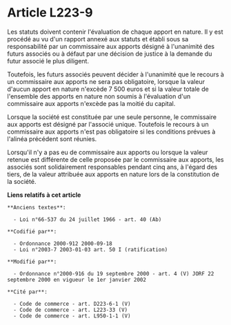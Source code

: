 # Article L223-9

Les statuts doivent contenir l'évaluation de chaque apport en nature. Il y est procédé au vu d'un rapport annexé aux statuts
et établi sous sa responsabilité par un commissaire aux apports désigné à l'unanimité des futurs associés ou à défaut par une
décision de justice à la demande du futur associé le plus diligent.

Toutefois, les futurs associés peuvent décider à l'unanimité que le recours à un commissaire aux apports ne sera pas
obligatoire, lorsque la valeur d'aucun apport en nature n'excède 7 500 euros et si la valeur totale de l'ensemble des apports
en nature non soumis à l'évaluation d'un commissaire aux apports n'excède pas la moitié du capital.

Lorsque la société est constituée par une seule personne, le commissaire aux apports est désigné par l'associé unique.
Toutefois le recours à un commissaire aux apports n'est pas obligatoire si les conditions prévues à l'alinéa précédent sont
réunies.

Lorsqu'il n'y a pas eu de commissaire aux apports ou lorsque la valeur retenue est différente de celle proposée par le
commissaire aux apports, les associés sont solidairement responsables pendant cinq ans, à l'égard des tiers, de la valeur
attribuée aux apports en nature lors de la constitution de la société.

**Liens relatifs à cet article**

	**Anciens textes**:

	  - Loi n°66-537 du 24 juillet 1966 - art. 40 (Ab)

	**Codifié par**:

	  - Ordonnance 2000-912 2000-09-18
	  - Loi n°2003-7 2003-01-03 art. 50 I (ratification)

	**Modifié par**:

	  - Ordonnance n°2000-916 du 19 septembre 2000 - art. 4 (V) JORF 22 septembre 2000 en vigueur le 1er janvier 2002

	**Cité par**:

	  - Code de commerce - art. D223-6-1 (V)
	  - Code de commerce - art. L223-33 (V)
	  - Code de commerce - art. L950-1-1 (V)
